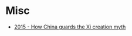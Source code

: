 # Misc

- [2015 - How China guards the Xi creation myth](http://www.bbc.com/news/magazine-34549744)
